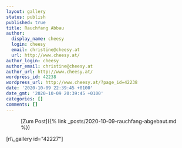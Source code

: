 ```yaml
---
layout: gallery
status: publish
published: true
title: Rauchfang Abbau
author:
  display_name: cheesy
  login: cheesy
  email: christine@cheesy.at
  url: http://www.cheesy.at/
author_login: cheesy
author_email: christine@cheesy.at
author_url: http://www.cheesy.at/
wordpress_id: 42238
wordpress_url: http://www.cheesy.at/?page_id=42238
date: '2020-10-09 22:39:45 +0100'
date_gmt: '2020-10-09 20:39:45 +0100'
categories: []
comments: []
---
```

<!-- wp:core-embed/wordpress {"url":"http://www.cheesy.at/2020/10/rauchfang-abgebaut/","type":"rich","providerNameSlug":"cheesy-at","className":""} -->
<figure class="wp-block-embed-wordpress wp-block-embed is-type-rich is-provider-cheesy-at">
<div class="wp-block-embed__wrapper">
[Zum Post]({% link _posts/2020-10-09-rauchfang-abgebaut.md %})
</div>
</figure>
<!-- /wp:core-embed/wordpress -->
<!-- wp:paragraph -->
[rl\_gallery id="42227"]
<!-- /wp:paragraph -->
